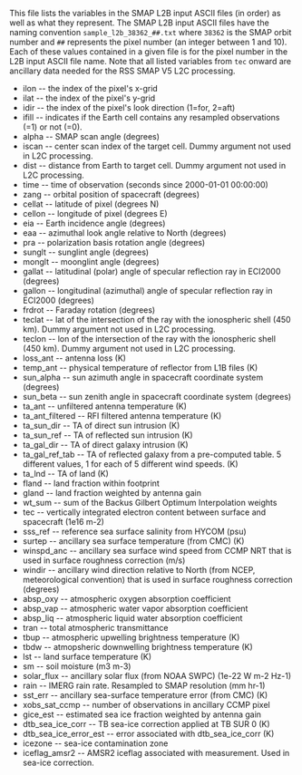 This file lists the variables in the SMAP L2B input ASCII files (in order) as well as what they represent.
The SMAP L2B input ASCII files have the naming convention `sample_l2b_38362_##.txt` where `38362` is the SMAP
orbit number and `##` represents the pixel number (an integer between 1 and 10).
Each of these values contained in a given file is for the pixel number in the L2B input ASCII file name.
Note that all listed variables from `tec` onward are ancillary data needed for the RSS SMAP V5 L2C processing.

- ilon -- the index of the pixel's x-grid
- ilat -- the index of the pixel's y-grid
- idir -- the index of the pixel's look direction (1=for, 2=aft)
- ifill -- indicates if the Earth cell contains any resampled observations (=1) or not (=0).
- alpha -- SMAP scan angle (degrees)
- iscan -- center scan index of the target cell. Dummy argument not used in L2C processing.
- dist -- distance from Earth to target cell.  Dummy argument not used in L2C processing.
- time -- time of observation (seconds since 2000-01-01 00:00:00)
- zang -- orbital position of spacecraft (degrees)
- cellat -- latitude of pixel (degrees N)
- cellon -- longitude of pixel (degrees E)
- eia -- Earth incidence angle (degrees)
- eaa -- azimuthal look angle relative to North (degrees)
- pra -- polarization basis rotation angle (degrees)
- sunglt -- sunglint angle (degrees)
- monglt -- moonglint angle (degrees)
- gallat -- latitudinal (polar) angle of specular reflection ray in ECI2000 (degrees)
- gallon -- longitudinal (azimuthal) angle of specular reflection ray in ECI2000 (degrees)
- frdrot -- Faraday rotation (degrees)
- teclat -- lat of the intersection of the ray with the ionospheric shell (450 km). Dummy argument not used in L2C processing.
- teclon -- lon of the intersection of the ray with the ionospheric shell (450 km). Dummy argument not used in L2C processing.
- loss_ant -- antenna loss (K)
- temp_ant -- physical temperature of reflector from L1B files (K)
- sun_alpha -- sun azimuth angle in spacecraft coordinate system (degrees)
- sun_beta -- sun zenith angle in spacecraft coordinate system (degrees)
- ta_ant -- unfiltered antenna temperature (K)
- ta_ant_filtered -- RFI filtered antenna temperature (K)
- ta_sun_dir -- TA of direct sun intrusion (K)
- ta_sun_ref -- TA of reflected sun intrusion (K)
- ta_gal_dir -- TA of direct galaxy intrusion (K)
- ta_gal_ref_tab -- TA of reflected galaxy from a pre-computed table. 5 different values, 1 for each of 5 different wind speeds. (K)
- ta_lnd -- TA of land (K)
- fland -- land fraction within footprint
- gland -- land fraction weighted by antenna gain
- wt_sum -- sum of the Backus Gilbert Optimum Interpolation weights
- tec -- vertically integrated electron content between surface and spacecraft (1e16 m-2)
- sss_ref -- reference sea surface salinity from HYCOM (psu)
- surtep -- ancillary sea surface temperature (from CMC) (K)
- winspd_anc -- ancillary sea surface wind speed from CCMP NRT that is used in surface roughness correction (m/s)
- windir -- ancillary wind direction relative to North (from NCEP, meteorological convention) that is used in surface roughness correction (degrees)
- absp_oxy -- atmospheric oxygen absorption coefficient
- absp_vap -- atmospheric water vapor absorption coefficient
- absp_liq -- atmospheric liquid water absorption coefficient
- tran -- total atmospheric transmittance
- tbup -- atmospheric upwelling brightness temperature (K)
- tbdw -- atmopsheric downwelling brightness temperature (K)
- lst -- land surface temperature (K)
- sm -- soil moisture (m3 m-3)
- solar_flux -- ancillary solar flux (from NOAA SWPC) (1e-22 W m-2 Hz-1)
- rain -- IMERG rain rate. Resampled to SMAP resolution (mm hr-1)
- sst_err -- ancillary sea-surface temperature error (from CMC) (K)
- xobs_sat_ccmp -- number of observations in ancillary CCMP pixel
- gice_est -- estimated sea ice fraction weighted by antenna gain
- dtb_sea_ice_corr -- TB sea-ice correction applied at TB SUR 0 (K)
- dtb_sea_ice_error_est -- error associated with dtb_sea_ice_corr (K)
- icezone -- sea-ice contamination zone
- iceflag_amsr2 -- AMSR2 iceflag associated with measurement.  Used in sea-ice correction.
